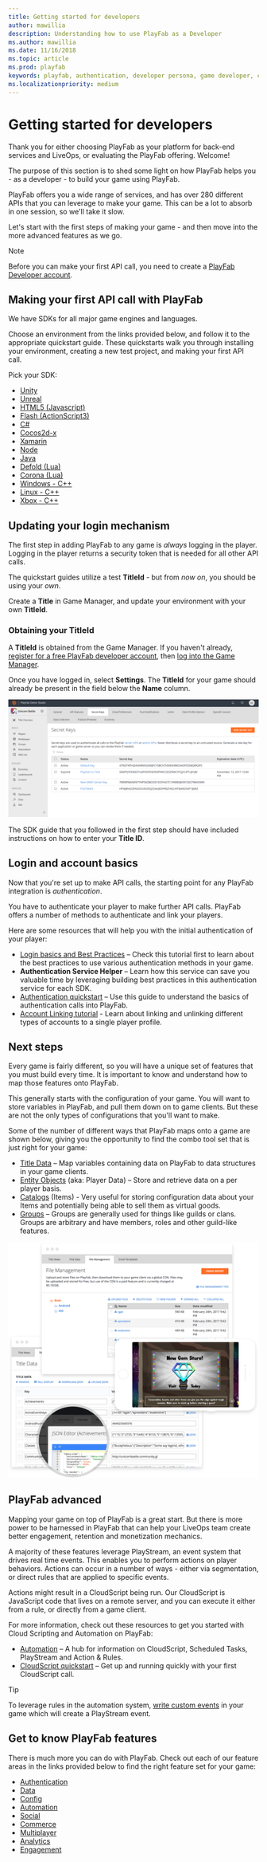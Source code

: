 ```yaml
---
title: Getting started for developers
author: mawillia
description: Understanding how to use PlayFab as a Developer
ms.author: mawillia
ms.date: 11/16/2018
ms.topic: article
ms.prod: playfab
keywords: playfab, authentication, developer persona, game developer, catalogs, entities, groups, automation, liveops, player data, cloudscript, playfab features, mobile login, social login
ms.localizationpriority: medium
---
```


# Getting started for developers

Thank you for either choosing PlayFab as your platform for back-end services and LiveOps, or evaluating the PlayFab offering.  Welcome!

The purpose of this section is to shed some light on how PlayFab helps you - as a developer - to build your game using PlayFab.

PlayFab offers you a wide range of services, and has over 280 different APIs that you can leverage to make your game. This can be a lot to absorb in one session, so we'll take it slow.

Let's start with the first steps of making your game - and then move into the more advanced features as we go.

> [!NOTE]
> Before you can make your first API call, you need to create a [PlayFab Developer account](pfab-account.md). 

## Making your first API call with PlayFab

We have SDKs for all major game engines and languages.

Choose an environment from the links provided below, and follow it to the appropriate quickstart guide. These quickstarts walk you through installing your environment, creating a new test project, and making your first API call.

Pick your SDK:

- [Unity](../sdks/unity3d/quickstart.md)
- [Unreal](../sdks/unreal/quickstart.md)
- [HTML5 (Javascript)](../sdks/javascript/quickstart.md)
- [Flash (ActionScript3)](../sdks/actionscript/quickstart.md)
- [C#](../sdks/c-sharp/quickstart.md)
- [Cocos2d-x](../sdks/cocos2d-x/quickstart.md)
- [Xamarin](../sdks/xamarin/quickstart.md)
- [Node](../sdks/nodejs/quickstart.md)
- [Java](../sdks/java/quickstart.md)
- [Defold (Lua)](../sdks/lua/quickstart-defold.md)
- [Corona (Lua)](../sdks/lua/quickstart-corona.md)  
- [Windows - C++](../sdks/playfab-cpp/quickstart-windows.md)
- [Linux - C++](../sdks/playfab-cpp/quickstart-linux.md)  
- [Xbox - C++](../sdks/playfab-cpp/quickstart-xbox.md)

## Updating your login mechanism

The first step in adding PlayFab to any game is *always* logging in the player. Logging in the player returns a security token that is needed for all other API calls.

The quickstart guides utilize a test **TitleId** - but from *now on*, you should be using your *own*.

Create a **Title** in Game Manager, and update your environment with your own **TitleId**.

### Obtaining your TitleId

A **TitleId** is obtained from the Game Manager. If you haven't already, [register for a free PlayFab developer account](https://developer.playfab.com/en-us/sign-up), then [log into the Game Manager](https://developer.playfab.com/en-us/login).

Once you have logged in, select **Settings**. The **TitleId** for your game should already be present in the field below the **Name** column.

![Game Manager - Settings - Secret Keys - Title ID](images/game-manager-settings-secret-keys.png)  

The SDK guide that you followed in the first step should have included instructions on how to enter your **Title ID**.

## Login and account basics

Now that you're set up to make API calls, the starting point for any PlayFab integration is *authentication*.

You have to authenticate your player to make further API calls. PlayFab offers a number of methods to authenticate and link your players.

Here are some resources that will help you with the initial authentication of your player:

- [Login basics and Best Practices](../features/authentication/login/login-basics-best-practices.md) – Check this tutorial first to learn about the best practices to use various authentication methods in your game.
- **Authentication Service Helper** – Learn how this service can save you valuable time by leveraging building best practices in this authentication service for each SDK.
- [Authentication quickstart](../features/authentication/platform-specific-authentication/index.md) – Use this guide to understand the basics of authentication calls into PlayFab.
- [Account Linking tutorial](../features/authentication/login/quickstart.md) - Learn about linking and unlinking different types of accounts to a single player profile.

## Next steps

Every game is fairly different, so you will have a unique set of features that you must build every time. It is important to know and understand how to map those features onto PlayFab.

This generally starts with the configuration of your game. You will want to store variables in PlayFab, and pull them down on to game clients. But these are not the only types of configurations that you'll want to make.

Some of the number of different ways that PlayFab maps onto a game are shown below, giving you the opportunity to find the combo tool set that is just right for your game:

- [Title Data](../features/config/titledata/quickstart.md) – Map variables containing data on PlayFab to data structures in your game clients.
- [Entity Objects](../features/data/entities/quickstart.md) (aka: Player Data) – Store and retrieve data on a per player basis.
- [Catalogs](../features/commerce/items/catalogs.md) (Items) - Very useful for storing configuration data about your Items and potentially being able to sell them as virtual goods.
- [Groups](../features/social/groups/using-shared-group-data.md) – Groups are generally used for things like guilds or clans. Groups are arbitrary and have members, roles and other guild-like features.

![Configuration and Events](images/liveops-config.png)

## PlayFab advanced

Mapping your game on top of PlayFab is a great start. But there is more power to be harnessed in PlayFab that can help your LiveOps team create better engagement, retention and monetization mechanics.

A majority of these features leverage PlayStream, an event system that drives real time events. This enables you to perform actions on player behaviors. Actions can occur in a number of ways - either via segmentation, or direct rules that are applied to specific events.

Actions might result in a CloudScript being run. Our CloudScript is JavaScript code that lives on a remote server, and you can execute it either from a rule, or directly from a game client.

For more information, check out these resources to get you started with Cloud Scripting and Automation on PlayFab:

- [Automation](../index?#pivot=documentation&panel=automation) – A hub for information on CloudScript, Scheduled Tasks, PlayStream and Action & Rules.
- [CloudScript quickstart](../features/automation/cloudscript/quickstart.md) – Get up and running quickly with your first CloudScript call.

> [!TIP]
> To leverage rules in the automation system, [write custom events](../features/analytics/metrics/playstream-events.md#custom-event-overview) in your game which will create a PlayStream event.

## Get to know PlayFab features

There is much more you can do with PlayFab. Check out each of our feature areas in the links provided below to find the right feature set for your game:

- [Authentication](../index?#pivot=documentation&panel=authentication)
- [Data](../index?#pivot=documentation&panel=data)
- [Config](../index?#pivot=documentation&panel=config)
- [Automation](../index?#pivot=documentation&panel=automation)
- [Social](../index?#pivot=documentation&panel=social)
- [Commerce](../index?#pivot=documentation&panel=commerce)
- [Multiplayer](../index?#pivot=documentation&panel=multiplayer)
- [Analytics](../index?#pivot=documentation&panel=analytics)
- [Engagement](../index?#pivot=documentation&panel=engagement)
